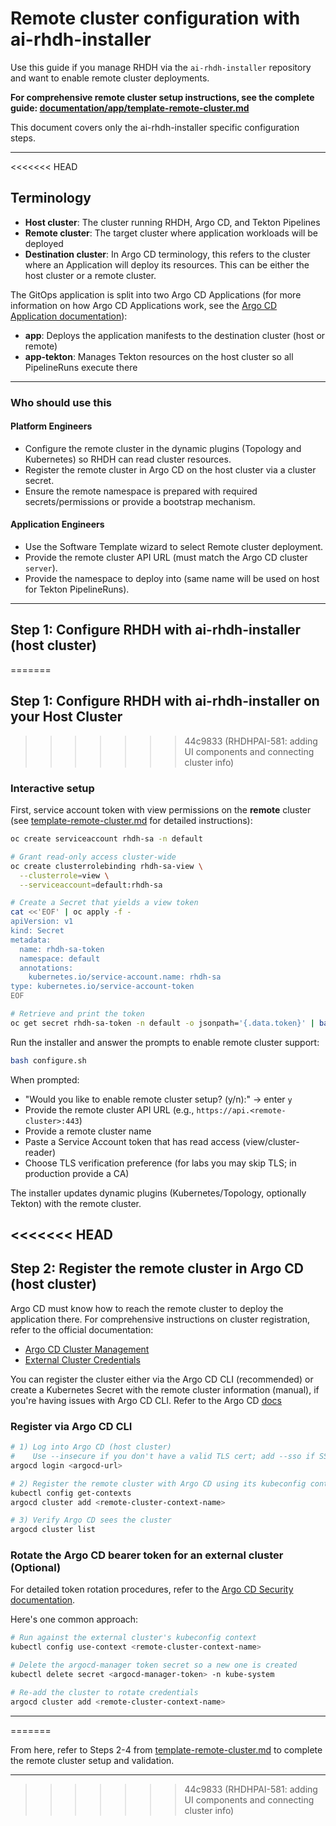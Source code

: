 # Remote cluster configuration with ai-rhdh-installer

Use this guide if you manage RHDH via the `ai-rhdh-installer` repository and want to enable remote cluster deployments. 

**For comprehensive remote cluster setup instructions, see the complete guide: [documentation/app/template-remote-cluster.md](../documentation/app/template-remote-cluster.md)**

This document covers only the ai-rhdh-installer specific configuration steps.

---

<<<<<<< HEAD
## Terminology

- **Host cluster**: The cluster running RHDH, Argo CD, and Tekton Pipelines
- **Remote cluster**: The target cluster where application workloads will be deployed
- **Destination cluster**: In Argo CD terminology, this refers to the cluster where an Application will deploy its resources. This can be either the host cluster or a remote cluster.

The GitOps application is split into two Argo CD Applications (for more information on how Argo CD Applications work, see the [Argo CD Application documentation](https://argo-cd.readthedocs.io/en/stable/core_concepts/#application)):

- **app**: Deploys the application manifests to the destination cluster (host or remote)
- **app-tekton**: Manages Tekton resources on the host cluster so all PipelineRuns execute there

---

### Who should use this

#### Platform Engineers
- Configure the remote cluster in the dynamic plugins (Topology and Kubernetes) so RHDH can read cluster resources.
- Register the remote cluster in Argo CD on the host cluster via a cluster secret.
- Ensure the remote namespace is prepared with required secrets/permissions or provide a bootstrap mechanism.

#### Application Engineers
- Use the Software Template wizard to select Remote cluster deployment.
- Provide the remote cluster API URL (must match the Argo CD cluster `server`).
- Provide the namespace to deploy into (same name will be used on host for Tekton PipelineRuns).

---

## Step 1: Configure RHDH with ai-rhdh-installer (host cluster)
=======
## Step 1: Configure RHDH with ai-rhdh-installer on your Host Cluster
>>>>>>> 44c9833 (RHDHPAI-581: adding UI components and connecting cluster info)

### Interactive setup

First, service account token with view permissions on the **remote** cluster (see [template-remote-cluster.md](../documentation/app/template-remote-cluster.md#create-a-service-account-token) for detailed instructions):

```bash
oc create serviceaccount rhdh-sa -n default

# Grant read-only access cluster-wide
oc create clusterrolebinding rhdh-sa-view \
  --clusterrole=view \
  --serviceaccount=default:rhdh-sa

# Create a Secret that yields a view token
cat <<'EOF' | oc apply -f -
apiVersion: v1
kind: Secret
metadata:
  name: rhdh-sa-token
  namespace: default
  annotations:
    kubernetes.io/service-account.name: rhdh-sa
type: kubernetes.io/service-account-token
EOF

# Retrieve and print the token
oc get secret rhdh-sa-token -n default -o jsonpath='{.data.token}' | base64 --decode
```

Run the installer and answer the prompts to enable remote cluster support:

```bash
bash configure.sh
```

When prompted:
- "Would you like to enable remote cluster setup? (y/n):" → enter `y`
- Provide the remote cluster API URL (e.g., `https://api.<remote-cluster>:443`)
- Provide a remote cluster name
- Paste a Service Account token that has read access (view/cluster-reader)
- Choose TLS verification preference (for labs you may skip TLS; in production provide a CA)

The installer updates dynamic plugins (Kubernetes/Topology, optionally Tekton) with the remote cluster.

<<<<<<< HEAD
---

## Step 2: Register the remote cluster in Argo CD (host cluster)
Argo CD must know how to reach the remote cluster to deploy the application there. For comprehensive instructions on cluster registration, refer to the official documentation:
- [Argo CD Cluster Management](https://argo-cd.readthedocs.io/en/stable/operator-manual/declarative-setup/#clusters)
- [External Cluster Credentials](https://argo-cd.readthedocs.io/en/stable/operator-manual/security/#external-cluster-credentials)

You can register the cluster either via the Argo CD CLI (recommended) or create a Kubernetes Secret with the remote cluster information (manual), if you're having issues with Argo CD CLI. Refer to the Argo CD [docs](https://argo-cd.readthedocs.io/en/stable/operator-manual/declarative-setup/#clusters)

### Register via Argo CD CLI

```bash
# 1) Log into Argo CD (host cluster)
#    Use --insecure if you don't have a valid TLS cert; add --sso if SSO is enabled, --skip-test-tls if times out
argocd login <argocd-url>

# 2) Register the remote cluster with Argo CD using its kubeconfig context
kubectl config get-contexts
argocd cluster add <remote-cluster-context-name>

# 3) Verify Argo CD sees the cluster
argocd cluster list
```

### Rotate the Argo CD bearer token for an external cluster (Optional)

For detailed token rotation procedures, refer to the [Argo CD Security documentation](https://argo-cd.readthedocs.io/en/stable/operator-manual/security/#external-cluster-credentials).

Here's one common approach:

```bash
# Run against the external cluster's kubeconfig context
kubectl config use-context <remote-cluster-context-name>

# Delete the argocd-manager token secret so a new one is created
kubectl delete secret <argocd-manager-token> -n kube-system

# Re-add the cluster to rotate credentials
argocd cluster add <remote-cluster-context-name>
```

---
=======


From here, refer to Steps 2-4 from [template-remote-cluster.md](../documentation/app/template-remote-cluster.md) to complete the remote cluster setup and validation.

---
>>>>>>> 44c9833 (RHDHPAI-581: adding UI components and connecting cluster info)
